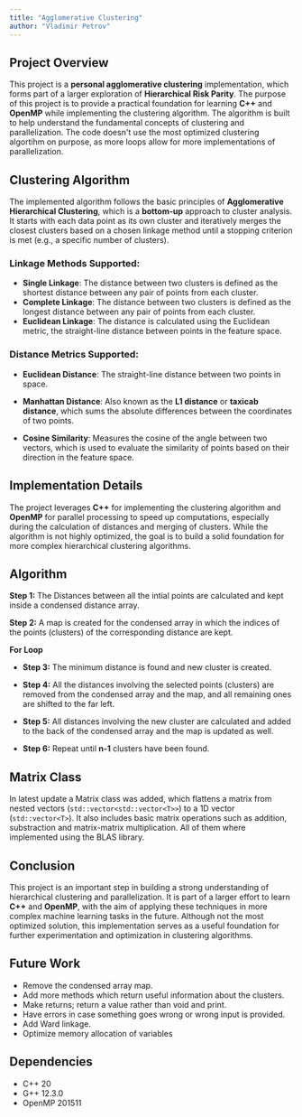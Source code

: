 ```yaml
---
title: "Agglomerative Clustering"
author: "Vladimir Petrov"
---
```


## Project Overview

This project is a **personal agglomerative clustering** implementation, which forms part of a larger exploration of **Hierarchical Risk Parity**. The purpose of this project is to provide a practical foundation for learning **C++** and **OpenMP** while implementing the clustering algorithm. The algorithm is built to help understand the fundamental concepts of clustering and parallelization. The code doesn't use the most optimized clustering algortihm on purpose, as more loops allow for more implementations of parallelization.

## Clustering Algorithm

The implemented algorithm follows the basic principles of **Agglomerative Hierarchical Clustering**, which is a **bottom-up** approach to cluster analysis. It starts with each data point as its own cluster and iteratively merges the closest clusters based on a chosen linkage method until a stopping criterion is met (e.g., a specific number of clusters).

### Linkage Methods Supported:
- **Single Linkage**: The distance between two clusters is defined as the shortest distance between any pair of points from each cluster.
- **Complete Linkage**: The distance between two clusters is defined as the longest distance between any pair of points from each cluster.
- **Euclidean Linkage**: The distance is calculated using the Euclidean metric, the straight-line distance between points in the feature space.

### Distance Metrics Supported:
- **Euclidean Distance**: The straight-line distance between two points in space.

- **Manhattan Distance**: Also known as the **L1 distance** or **taxicab distance**, which sums the absolute differences between the coordinates of two points.

- **Cosine Similarity**: Measures the cosine of the angle between two vectors, which is used to evaluate the similarity of points based on their direction in the feature space.

## Implementation Details

The project leverages **C++** for implementing the clustering algorithm and **OpenMP** for parallel processing to speed up computations, especially during the calculation of distances and merging of clusters. While the algorithm is not highly optimized, the goal is to build a solid foundation for more complex hierarchical clustering algorithms.

## Algorithm
**Step 1:** The Distances between all the intial points are calculated and kept inside a condensed distance array.

**Step 2:** A map is created for the condensed array in which the indices of the points (clusters) of the corresponding distance are kept.

**For Loop**

- **Step 3:** The minimum distance is found and new cluster is created.

- **Step 4:** All the distances involving the selected points (clusters) are removed from the condensed array and the map, and all remaining ones are shifted to the far left.

- **Step 5:** All distances involving the new cluster are calculated and added to the back of the condensed array and the map is updated as well.

- **Step 6:** Repeat until **n-1** clusters have been found.

## Matrix Class
In latest update a Matrix class was added, which flattens a matrix from nested vectors (``std::vector<std::vector<T>>``) to a 1D vector (``std::vector<T>``). It also includes basic matrix operations such as addition, substraction and matrix-matrix multiplication. All of them where implemented using the BLAS library.


## Conclusion

This project is an important step in building a strong understanding of hierarchical clustering and parallelization. It is part of a larger effort to learn **C++** and **OpenMP**, with the aim of applying these techniques in more complex machine learning tasks in the future. Although not the most optimized solution, this implementation serves as a useful foundation for further experimentation and optimization in clustering algorithms.

## Future Work
- Remove the condensed array map.
- Add more methods which return useful information about the clusters.
- Make returns; return a value rather than void and print.
- Have errors in case something goes wrong or wrong input is provided.
- Add Ward linkage.
- Optimize memory allocation of variables

## Dependencies
- C++ 20
- G++ 12.3.0
- OpenMP 201511
